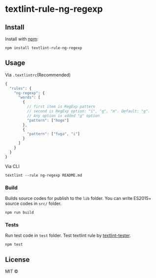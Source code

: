# textlint-rule-ng-regexp

## Install

Install with [npm](https://www.npmjs.com/):

    npm install textlint-rule-ng-regexp

## Usage

Via `.textlintrc`(Recommended)

```js
{
  "rules": {
    "ng-regexp": {
      "words": [
        {
          // first item is RegExp pattern
          // second is RegExp option: "i", "g", "m". Default: "g".
          // Any option is added "g" option
          "pattern": ["hoge"]
        },
        {
          "pattern": ["fuga", "i"]
        }
      ]
    }
  }
}
```

Via CLI

```
textlint --rule ng-regexp README.md
```

### Build

Builds source codes for publish to the `lib` folder.
You can write ES2015+ source codes in `src/` folder.

    npm run build

### Tests

Run test code in `test` folder.
Test textlint rule by [textlint-tester](https://github.com/textlint/textlint-tester 'textlint-tester').

    npm test

## License

MIT ©
